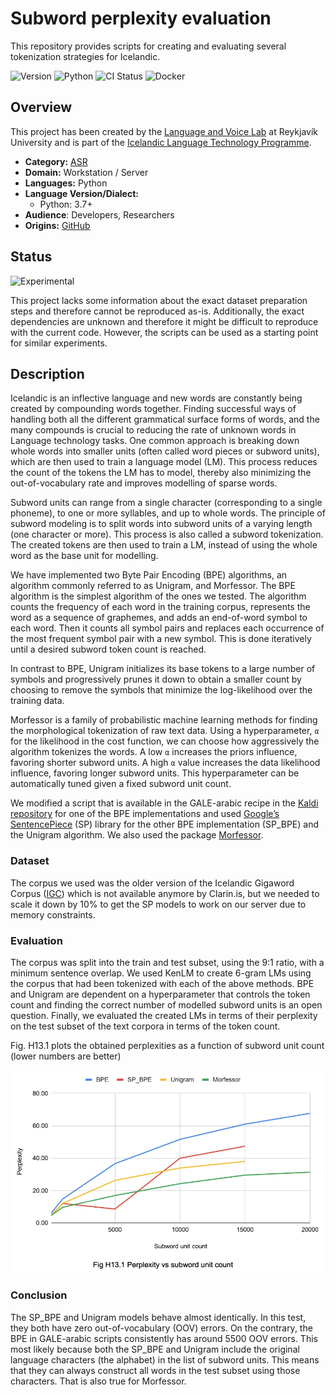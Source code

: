 # Subword perplexity evaluation

This repository provides scripts for creating and evaluating several tokenization strategies for Icelandic.

![Version](https://img.shields.io/badge/Version-master-darkgreen)
![Python](https://img.shields.io/badge/python-3.7+-blue?logo=python&logoColor=white)
![CI Status](https://img.shields.io/badge/CI-[unavailable]-red)
![Docker](https://img.shields.io/badge/Docker-[unavailable]-red)

## Overview

This project has been created by the [Language and Voice Lab](https://lvl.ru.is/) at Reykjavík University and is part of the [Icelandic Language Technology Programme](https://github.com/icelandic-lt/icelandic-lt).

- **Category:** [ASR](https://github.com/icelandic-lt/icelandic-lt/blob/main/doc/asr.md)
- **Domain:** Workstation / Server
- **Languages:** Python
- **Language Version/Dialect:**
  - Python: 3.7+
- **Audience**: Developers, Researchers
- **Origins:** [GitHub](https://github.com/Daviderikmollberg/subword_perplexity_tests)

## Status
![Experimental](https://img.shields.io/badge/Experimental-darkgreen)

This project lacks some information about the exact dataset preparation steps and therefore cannot be reproduced as-is. Additionally, the exact dependencies are unknown and therefore it might be difficult to reproduce with the current code. However, the scripts can be used as a starting point for similar experiments.

## Description

Icelandic is an inflective language and new words are constantly being created by compounding words together. Finding successful ways of handling both all the different grammatical surface forms of words, and the many compounds is crucial to reducing the rate of unknown words in Language technology tasks.
One common approach is breaking down whole words into smaller units (often called word pieces or subword units), which are then used to train a language model (LM). This process reduces the count of the tokens the LM has to model, thereby also minimizing the out-of-vocabulary rate and improves modelling of sparse words.

Subword units can range from a single character (corresponding to a single phoneme), to one or more syllables, and up to whole words. The principle of subword modeling is to split words into subword units of a varying length (one character or more). This process is also called a subword tokenization. The created tokens are then used to train a LM, instead of using the whole word as the base unit for modelling.

We have implemented two Byte Pair Encoding (BPE) algorithms, an algorithm commonly referred to as Unigram, and Morfessor.
The BPE algorithm is the simplest algorithm of the ones we tested. The algorithm counts the frequency of each word in the training corpus, represents the word as a sequence of graphemes, and adds an end-of-word symbol to each word. Then it counts all symbol pairs and replaces each occurrence of the most frequent symbol pair with a new symbol. This is done iteratively until a desired subword token count is reached.

In contrast to BPE, Unigram initializes its base tokens to a large number of symbols and progressively prunes it down to obtain a smaller count by choosing to remove the symbols that minimize the log-likelihood over the training data.

Morfessor is a family of probabilistic machine learning methods for finding the morphological tokenization of raw text data. Using a hyperparameter, `α` for the likelihood in the cost function, we can choose how aggressively the algorithm tokenizes the words. A low `α` increases the priors influence, favoring shorter subword units. A high `α` value increases the data likelihood influence, favoring longer subword units. This hyperparameter can be automatically tuned given a fixed subword unit count.

We modified a script that is available in the GALE-arabic recipe in the [Kaldi repository](https://github.com/kaldi-asr/kaldi/tree/master/egs/gale_arabic) for one of the BPE implementations and used [Google’s SentencePiece](https://github.com/google/sentencepiece) (SP) library for the other BPE implementation (SP_BPE) and the Unigram algorithm. We also used the package [Morfessor](https://github.com/aalto-speech/morfessor).

### Dataset
The corpus we used was the older version of the Icelandic Gigaword Corpus ([IGC](https://repository.clarin.is/repository/xmlui/handle/20.500.12537/192)) which is not available anymore by Clarin.is, but we needed to scale it down by 10% to get the SP models to work on our server due to memory constraints.

### Evaluation
The corpus was split into the train and test subset, using the 9:1 ratio, with a minimum sentence overlap. We used KenLM to create 6-gram LMs using the corpus that had been tokenized with each of the above methods. BPE and Unigram are dependent on a hyperparameter that controls the token count and finding the correct number of modelled subword units is an open question. Finally, we evaluated the created LMs in terms of their perplexity on the test subset of the text corpora in terms of the token count.

Fig. H13.1 plots the obtained perplexities as a function of subword unit count (lower numbers are better)


![Figure H13.1: Perplexity of the LMs as a function of subword unit count](doc/perpl_vs_subword_cnt.jpg)

### Conclusion
The SP_BPE and Unigram models behave almost identically. In this test, they both have zero out-of-vocabulary (OOV) errors. On the contrary, the BPE in GALE-arabic scripts consistently has around 5500 OOV errors. This most likely because both the SP_BPE and Unigram include the original language characters (the alphabet) in the list of subword units. This means that they can always construct all words in the test subset using those characters. That is also true for Morfessor.